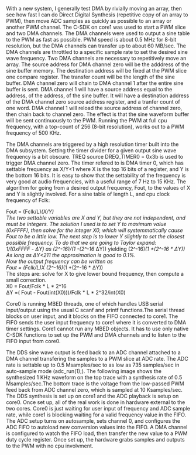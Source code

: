 With a new system, I generally test DMA by rivially moving an array, then see how fast I can do Direct Digital Synthesis (repetitive copy of an array to PWM), then move ADC samples as quickly as possible to an array or another PWM channel. The C-SDK on core1 was used to start a PWM slice and two DMA channels. The DMA channels were used to output a sine table to the PWM as fast as possible. PWM speed is about 0.5 MHz for 8-bit resolution, but the DMA channels can transfer up to about 60 MB/sec. The DMA channels are throttled to a specific sample rate to set the desired sine wave frequency. Two DMA channels are necessary to repetitively move an array. The source address for DMA channel zero will be the adddress of the sine buffer memory. The destination address will be fixed at the PWM slice one compare register. The transfer count will be the length of the sine buffer. DMA channel zero will chain to DMA channel 1 after the entire sine buffer is sent. DMA channel 1 will have a source address equal to the address, of the address, of the sine buffer. It will have a destination address of the DMA channel zero source address register, and a tranfer count of one word. DMA channel 1 will reload the source address of channel zero, then chain back to channel zero. The effect is that the sine waveform buffer will be sent continuously to the PWM. Running the PWM at full cpu frequency, with a top-count of 256 (8-bit resolution), works out to a PWM frequency of 500 KHz. 

The DMA channels are triggered by a high resolution timer built into the DMA subsystem. Setting the timer divider for a given output sine wave frequency is a bit obscure.
TREQ source DREQ_TIMER0 = 0x3b is used to trigger DMA channel zero. The timer refered to is DMA timer 0, which has settable frequency as X/Y<1 where X is the top 16 bits of a register, and Y is the bottom 16 bits. It is easy to show that the settability of the frequency is very good at audio frequencies, with a useful range of 7 Hz to 15 KHz.  The algorithm for going from a desired output frequency, Fout, to the values of X and Y is slightly involved. For a sine table of length L, and cpu clock frequency of Fclk:  

Fout = (Fclk/L)*(X/Y)  
The two settable variables are X and Y, but they are not independent, and must be integers. The solution I used is to set Y to maximum value (0xFFFF), then solve for the integer X0, which will systemmatically cause Fout to be a little low. The next step is to lower Y slightly to set the closest possible frequency. To do that we are going to Taylor expand:  
1/(0xFFFF - ΔY) as (2^-16)/(1 -(2^-16* ΔY)) yielding (2^-16)*(1 +(2^-16 * ΔY))  
As long as ΔY<211 the approximation is good to 0.1%.  
Now the output frequency can be written as  
Fout = (Fclk/L)*X* (2^-16)*(1 +(2^-16 * ΔY))  
The steps are: solve for X to give lower bound frequency, then compute a small correction.  
X0 = Fout/Fclk * L * 2^16  
ΔY =( Fout - Fout(int(X0)))/Fclk * L * 2^32/int(X0)  

Core0 is running MBED threads, one of which handles USB serial input/output using the usual C scanf and printf functions.The serial thread blocks on user input, and it blocks on the FIFO connected to core1. The FIFO sends the user input frequency to core1 where it is converted to DMA timer settings. Core1 cannot run any MBED objects. It has to use only native C-SDK functions to set up the PWM and DMA channels and to listen to the FIFO input from core0. 

The DDS sine wave output is feed back to an ADC channel attached to a DMA channel transfering the samples to a PWM slice at ADC rate. The ADC rate is settable up to 0.5 Msamples/sec to as low as 735 samples/sec in auto-sample mode (adc_run(1);). The following image shows the synthesized 1 KHz waveform on the top trace with a synthesis rate of 0.5 Msamples/sec.The bottom trace is the voltage from the low-passed PWM feed back from ADC channel zero, which is sampled at 10 Ksamples/sec. The DDS synthesis is set up on core1 and the ADC playback is setup on core0. Once set up, all of the real work is done in hardware external to the two cores. Core0 is just waiting for user input of frequency and ADC sample rate, while core1 is blocking waiting for a valid frequency value in the FIFO.
The ADC setup turns on autosample, sets channel 0, and configures the ADC FiFO to autoload new conversion values into the FIFO. A DMA channel is configured to watch the FIFO load, then transfer the new value to a PWM duty cycle register. Once set up, the hardware grabs samples and outputs to the PWM with no cpu involvment.
